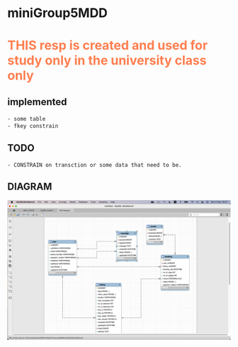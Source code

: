 # miniGroup5MDD
<h1><p style="color:coral"> THIS resp is created and used for study only in the university class only </p:w></h1>

## implemented 
	- some table
	- fkey constrain
## TODO
	- CONSTRAIN on transction or some data that need to be.

## DIAGRAM
![pic](er_created.png)


